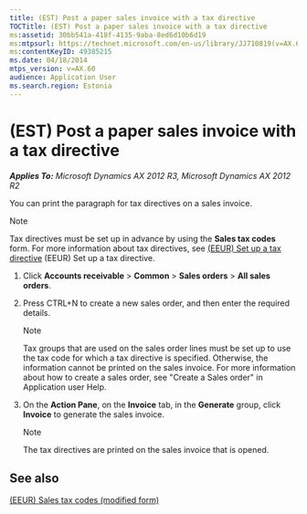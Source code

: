 ```yaml
---
title: (EST) Post a paper sales invoice with a tax directive
TOCTitle: (EST) Post a paper sales invoice with a tax directive
ms:assetid: 30bb541a-418f-4135-9aba-8ed6d10b6d19
ms:mtpsurl: https://technet.microsoft.com/en-us/library/JJ710819(v=AX.60)
ms:contentKeyID: 49385215
ms.date: 04/18/2014
mtps_version: v=AX.60
audience: Application User
ms.search.region: Estonia
---
```


# (EST) Post a paper sales invoice with a tax directive 


_**Applies To:** Microsoft Dynamics AX 2012 R3, Microsoft Dynamics AX 2012 R2_

You can print the paragraph for tax directives on a sales invoice.


> [!NOTE]
> <P>Tax directives must be set up in advance by using the <STRONG>Sales tax codes</STRONG> form. For more information about tax directives, see <A href="eeur-set-up-a-tax-directive.md">(EEUR) Set up a tax directive</A> (EEUR) Set up a tax directive.</P>



1.  Click **Accounts receivable** \> **Common** \> **Sales orders** \> **All sales orders**.

2.  Press CTRL+N to create a new sales order, and then enter the required details.
    

    > [!NOTE]
    > <P>Tax groups that are used on the sales order lines must be set up to use the tax code for which a tax directive is specified. Otherwise, the information cannot be printed on the sales invoice. For more information about how to create a sales order, see "Create a Sales order" in Application user Help.</P>



3.  On the **Action Pane**, on the **Invoice** tab, in the **Generate** group, click **Invoice** to generate the sales invoice.
    

    > [!NOTE]
    > <P>The tax directives are printed on the sales invoice that is opened.</P>



## See also

[(EEUR) Sales tax codes (modified form)](https://technet.microsoft.com/en-us/library/jj710689\(v=ax.60\))

  


